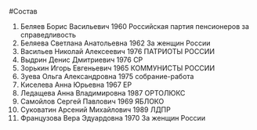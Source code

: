 #Состав
1. Беляев Борис Васильевич 1960 Российская партия пенсионеров за справедливость
2. Беляева Светлана Анатольевна 1962 За женщин России
3. Васильев Николай Алексеевич 1976 ПАТРИОТЫ РОССИИ
4. Выдрин Денис Дмитриевич 1976 СР
5. Зорькин Игорь Евгеньевич 1965 КОММУНИСТЫ РОССИИ
6. Зуева Ольга Александровна 1975 собрание-работа
7. Киселева Анна Юрьевна 1967 ЕР
8. Ледащева Анна Владимировна 1987 ОРТОЛЮКС
9. Самойлов Сергей Павлович 1969 ЯБЛОКО
10. Суковатин Арсений Михайлович 1989 ЛДПР
11. Французова Вера Эдуардовна 1970 За женщин России
